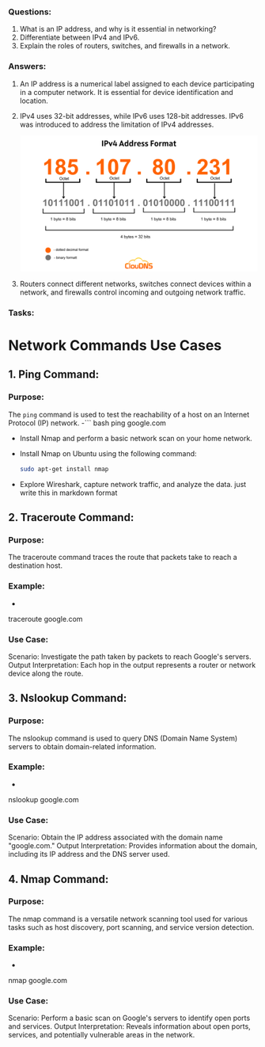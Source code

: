 ### Questions:
1. What is an IP address, and why is it essential in networking?
2. Differentiate between IPv4 and IPv6.
3. Explain the roles of routers, switches, and firewalls in a network.

### Answers:
1. An IP address is a numerical label assigned to each device participating in a computer network. It is essential for device identification and location.
2. IPv4 uses 32-bit addresses, while IPv6 uses 128-bit addresses. IPv6 was introduced to address the limitation of IPv4 addresses.

   ![HTTP vs HTTPS Diagram](https://github.com/sushmita950/CyberSecurity/blob/main/Week%202%3A%20Networking%20Fundamentals/IPv4-Address-Format.png)
4. Routers connect different networks, switches connect devices within a network, and firewalls control incoming and outgoing network traffic.

### Tasks:
# Network Commands Use Cases

## 1. Ping Command:
### Purpose:
The `ping` command is used to test the reachability of a host on an Internet Protocol (IP) network.
-``` bash
ping google.com

- Install Nmap and perform a basic network scan on your home network.

- Install Nmap on Ubuntu using the following command:
  ```bash
  sudo apt-get install nmap
  
- Explore Wireshark, capture network traffic, and analyze the data.
just write this in markdown format


##  2. Traceroute Command:
### Purpose:
The traceroute command traces the route that packets take to reach a destination host.

### Example:
- ```bash
traceroute google.com

### Use Case:
Scenario: Investigate the path taken by packets to reach Google's servers.
Output Interpretation: Each hop in the output represents a router or network device along the route.

## 3. Nslookup Command:
### Purpose:
The nslookup command is used to query DNS (Domain Name System) servers to obtain domain-related information.

### Example:
- ```bash
nslookup google.com

### Use Case:
Scenario: Obtain the IP address associated with the domain name "google.com."
Output Interpretation: Provides information about the domain, including its IP address and the DNS server used.

## 4. Nmap Command:
### Purpose:
The nmap command is a versatile network scanning tool used for various tasks such as host discovery, port scanning, and service version detection.

### Example:
- ``` bash
nmap google.com

### Use Case:
Scenario: Perform a basic scan on Google's servers to identify open ports and services.
Output Interpretation: Reveals information about open ports, services, and potentially vulnerable areas in the network.

